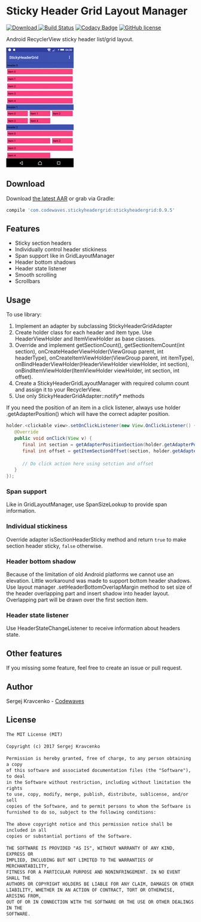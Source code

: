 # Sticky Header Grid Layout Manager
[![Download](https://api.bintray.com/packages/codewaves/maven/sticky-header-grid/images/download.svg) ](https://bintray.com/codewaves/maven/sticky-header-grid/_latestVersion)
[![Build Status](https://travis-ci.org/Codewaves/Sticky-Header-Grid.svg?branch=master)](https://travis-ci.org/Codewaves/Sticky-Header-Grid)
[![Codacy Badge](https://api.codacy.com/project/badge/Grade/6ef37130881446ef94953775e9598e40)](https://www.codacy.com/app/Codewaves/Sticky-Header-Grid?utm_source=github.com&amp;utm_medium=referral&amp;utm_content=Codewaves/Sticky-Header-Grid&amp;utm_campaign=Badge_Grade)
[![GitHub license](https://img.shields.io/github/license/mashape/apistatus.svg)](https://github.com/Codewaves/Sticky-Header-Grid/blob/master/LICENSE.txt)

Android RecyclerView sticky header list/grid layout.

![](images/sample.gif)

## Download

Download [the latest AAR][1] or grab via Gradle:
```groovy
compile 'com.codewaves.stickyheadergrid:stickyheadergrid:0.9.5'
```

## Features

* Sticky section headers
* Individually control header stickiness
* Span support like in GridLayoutManager
* Header bottom shadows
* Header state listener
* Smooth scrolling
* Scrollbars

## Usage

To use library:

1. Implement an adapter by subclassing StickyHeaderGridAdapter
2. Create holder class for each header and item type. Use HeaderViewHolder and ItemViewHolder as base classes.
3. Override and implement getSectionCount(), getSectionItemCount(int section), onCreateHeaderViewHolder(ViewGroup parent, int headerType), 
onCreateItemViewHolder(ViewGroup parent, int itemType), onBindHeaderViewHolder(HeaderViewHolder viewHolder, int section), 
onBindItemViewHolder(ItemViewHolder viewHolder, int section, int offset).
4. Create a StickyHeaderGridLayoutManager with required column count and assign it to your RecyclerView.
5. Use only StickyHeaderGridAdapter::notify* methods

If you need the position of an item in a click listener, always use holder .getAdapterPosition() which will have 
the correct adapter position.
 
```java
holder.<clickable view>.setOnClickListener(new View.OnClickListener() {
   @Override
   public void onClick(View v) {
      final int section = getAdapterPositionSection(holder.getAdapterPosition());
      final int offset = getItemSectionOffset(section, holder.getAdapterPosition());

      // Do click action here using setction and offset
   }
});
```

### Span support

Like in GridLayoutManager, use SpanSizeLookup to provide span information.

### Individual stickiness

Override adapter isSectionHeaderSticky method and return `true` to make section header 
sticky, `false` otherwise.

### Header bottom shadow

Because of the limitation of old Android platforms we cannot use an elevation. Little workaround 
was made to support bottom header shadows. Use layout manager .setHeaderBottomOverlapMargin 
method to set size of the header overlapping part and insert shadow into header layout. Overlapping
part will be drawn over the first section item.

### Header state listener

Use HeaderStateChangeListener to receive information about headers state.

## Other features

If you missing some feature, feel free to create an issue or pull request.

## Author

Sergej Kravcenko - [Codewaves][2]


## License

    The MIT License (MIT)

    Copyright (c) 2017 Sergej Kravcenko

    Permission is hereby granted, free of charge, to any person obtaining a copy
    of this software and associated documentation files (the "Software"), to deal
    in the Software without restriction, including without limitation the rights
    to use, copy, modify, merge, publish, distribute, sublicense, and/or sell
    copies of the Software, and to permit persons to whom the Software is
    furnished to do so, subject to the following conditions:

    The above copyright notice and this permission notice shall be included in all
    copies or substantial portions of the Software.

    THE SOFTWARE IS PROVIDED "AS IS", WITHOUT WARRANTY OF ANY KIND, EXPRESS OR
    IMPLIED, INCLUDING BUT NOT LIMITED TO THE WARRANTIES OF MERCHANTABILITY,
    FITNESS FOR A PARTICULAR PURPOSE AND NONINFRINGEMENT. IN NO EVENT SHALL THE
    AUTHORS OR COPYRIGHT HOLDERS BE LIABLE FOR ANY CLAIM, DAMAGES OR OTHER
    LIABILITY, WHETHER IN AN ACTION OF CONTRACT, TORT OR OTHERWISE, ARISING FROM,
    OUT OF OR IN CONNECTION WITH THE SOFTWARE OR THE USE OR OTHER DEALINGS IN THE
    SOFTWARE.

 [1]: https://bintray.com/codewaves/maven/sticky-header-grid/_latestVersion
 [2]: http://www.codewaves.com

